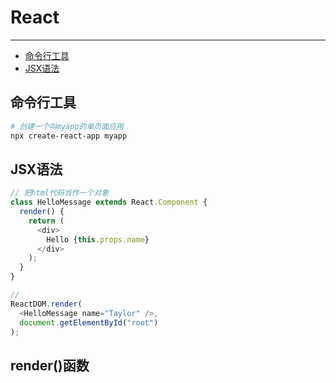 # React

---

* [命令行工具](#命令行工具)
* [JSX语法](#jsx语法)

## 命令行工具

```bash
# 创建一个叫myapp的单页面应用
npx create-react-app myapp
```

## JSX语法

```JavaScript
// 把html代码当作一个对象
class HelloMessage extends React.Component {
  render() {
    return (
      <div>
        Hello {this.props.name}
      </div>
    );
  }
}

// 
ReactDOM.render(
  <HelloMessage name="Taylor" />,
  document.getElementById("root")
);
```

## render\(\)函数



